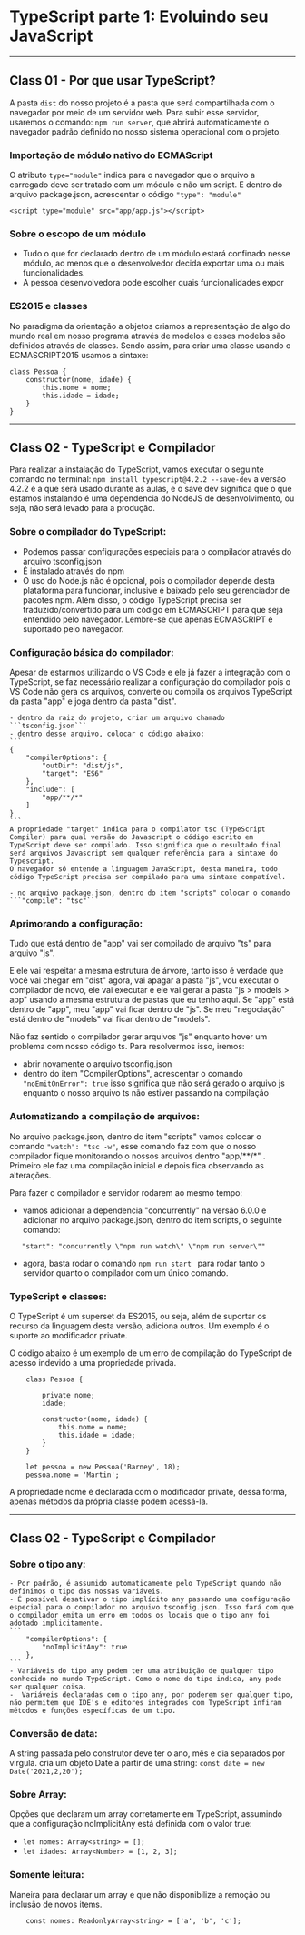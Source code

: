 # TypeScript parte 1: Evoluindo seu JavaScript

---

## Class 01 - Por que usar TypeScript?
A pasta ```dist``` do nosso projeto é a pasta que será compartilhada com o navegador por meio de um servidor web. Para subir esse servidor, usaremos o comando: ```npm run server```, que abrirá automaticamente o navegador padrão definido no nosso sistema operacional com o projeto.

### Importação de módulo nativo do ECMAScript
O atributo ```type="module"``` indica para o navegador que o arquivo a carregado deve ser tratado com um módulo e não um script. E dentro do arquivo package.json, acrescentar o código ```"type": "module"```

```
<script type="module" src="app/app.js"></script>
```

### Sobre o escopo de um módulo
- Tudo o que for declarado dentro de um módulo estará confinado nesse módulo, ao menos que o desenvolvedor decida exportar uma ou mais funcionalidades.
- A pessoa desenvolvedora pode escolher quais funcionalidades expor

### ES2015 e classes
No paradigma da orientação a objetos criamos a representação de algo do mundo real em nosso programa através de modelos e esses modelos são definidos através de classes. Sendo assim, para criar uma classe usando o ECMASCRIPT2015 usamos a sintaxe:

```
class Pessoa {
    constructor(nome, idade) {
        this.nome = nome;
        this.idade = idade;
    }
}
```

---

## Class 02 - TypeScript e Compilador
Para realizar a instalação do TypeScript, vamos executar o seguinte comando no terminal:
```npm install typescript@4.2.2 --save-dev``` a versão 4.2.2 é a que será usado durante as aulas, e o save dev significa que o que estamos instalando é uma dependencia do NodeJS de desenvolvimento, ou seja, não será levado para a produção.

### Sobre o compilador do TypeScript:
 - Podemos passar configurações especiais para o compilador através do arquivo tsconfig.json
 - É instalado através do npm
 - O uso do Node.js não é opcional, pois o compilador depende desta plataforma para funcionar, inclusive é baixado pelo seu gerenciador de pacotes npm. Além disso, o código TypeScript precisa ser traduzido/convertido para um código em ECMASCRIPT para que seja entendido pelo navegador. Lembre-se que apenas ECMASCRIPT é suportado pelo navegador.

### Configuração básica do compilador:
 Apesar de estarmos utilizando o VS Code e ele já fazer a integração com o TypeScript, se faz necessário realizar a configuração do compilador pois o VS Code não gera os arquivos, converte ou compila os arquivos TypeScript da pasta "app" e joga dentro da pasta "dist".

    - dentro da raiz do projeto, criar um arquivo chamado ```tsconfig.json```
    - dentro desse arquivo, colocar o código abaixo:
    ```
    {
        "compilerOptions": {
            "outDir": "dist/js",
            "target": "ES6"
        },
        "include": [
            "app/**/*"
        ]
    }
    ```
    A propriedade "target" indica para o compilator tsc (TypeScript Compiler) para qual versão do Javascript o código escrito em TypeScript deve ser compilado. Isso significa que o resultado final será arquivos Javascript sem qualquer referência para a sintaxe do Typescript.
    O navegador só entende a linguagem JavaScript, desta maneira, todo código TypeScript precisa ser compilado para uma sintaxe compatível.

    - no arquivo package.json, dentro do item "scripts" colocar o comando ```"compile": "tsc"```

### Aprimorando a configuração:
 Tudo que está dentro de "app" vai ser compilado de arquivo "ts" para arquivo "js".

 E ele vai respeitar a mesma estrutura de árvore, tanto isso é verdade que você vai chegar em "dist" agora, vai apagar a pasta "js", vou executar o compilador de novo, ele vai executar e ele vai gerar a pasta "js > models > app" usando a mesma estrutura de pastas que eu tenho aqui. Se "app" está dentro de "app", meu "app" vai ficar dentro de "js". Se meu "negociação" está dentro de "models" vai ficar dentro de "models".


Não faz sentido o compilador gerar arquivos "js" enquanto hover um problema com nosso código ts. Para resolvermos isso, iremos:
- abrir novamente o arquivo tsconfig.json
- dentro do item "CompilerOptions", acrescentar o comando ```"noEmitOnError": true``` isso significa que não será gerado o arquivo js enquanto o nosso arquivo ts não estiver passando na compilação 

### Automatizando a compilação de arquivos:
No arquivo package.json, dentro do item "scripts" vamos colocar o comando ```"watch": "tsc -w"```, esse comando faz com que o nosso compilador fique monitorando o nossos arquivos dentro "app/**/*" . Primeiro ele faz uma compilação inicial e depois fica observando as alterações.

Para fazer o compilador e servidor rodarem ao mesmo tempo:
 - vamos adicionar a dependencia "concurrently" na versão 6.0.0 e adicionar no arquivo package.json, dentro do item scripts, o seguinte comando:

 ```
    "start": "concurrently \"npm run watch\" \"npm run server\""
 ```

 - agora, basta rodar o comando ```npm run start ``` para rodar tanto o servidor quanto o compilador com um único comando.


### TypeScript e classes:
O TypeScript é um superset da ES2015, ou seja, além de suportar os recurso da linguagem desta versão, adiciona outros. Um exemplo é o suporte ao modificador private.

O código abaixo é um exemplo de  um erro de compilação do TypeScript de acesso indevido a uma propriedade privada.

```
    class Pessoa {

        private nome;
        idade;

        constructor(nome, idade) {
            this.nome = nome;
            this.idade = idade;
        }
    }

    let pessoa = new Pessoa('Barney', 18);
    pessoa.nome = 'Martin';
```

A propriedade nome é declarada com o modificador private, dessa forma, apenas métodos da própria classe podem acessá-la.

---

## Class 02 - TypeScript e Compilador
### Sobre o tipo any:
    - Por padrão, é assumido automaticamente pelo TypeScript quando não definimos o tipo das nossas variáveis.
    - É possível desativar o tipo implícito any passando uma configuração especial para o compilador no arquivo tsconfig.json. Isso fará com que o compilador emita um erro em todos os locais que o tipo any foi adotado implicitamente.
    ```
        "compilerOptions": {
            "noImplicitAny": true
        },
    ```
    - Variáveis do tipo any podem ter uma atribuição de qualquer tipo conhecido no mundo TypeScript. Como o nome do tipo indica, any pode ser qualquer coisa.
    -  Variáveis declaradas com o tipo any, por poderem ser qualquer tipo, não permitem que IDE's e editores integrados com TypeScript infiram métodos e funções específicas de um tipo.

### Conversão de data:
A string passada pelo construtor deve ter o ano, mês e dia separados por vírgula.
 cria um objeto Date a partir de uma string: ```const date = new Date('2021,2,20');```

### Sobre Array:
Opções que declaram um array corretamente em TypeScript, assumindo que a configuração noImplicitAny está definida com o valor true:
 - ```let nomes: Array<string> = [];```
 - ```let idades: Array<Number> = [1, 2, 3];```

### Somente leitura:
Maneira para declarar um array e que não disponibilize a remoção ou inclusão de novos items.

```
    const nomes: ReadonlyArray<string> = ['a', 'b', 'c'];
```